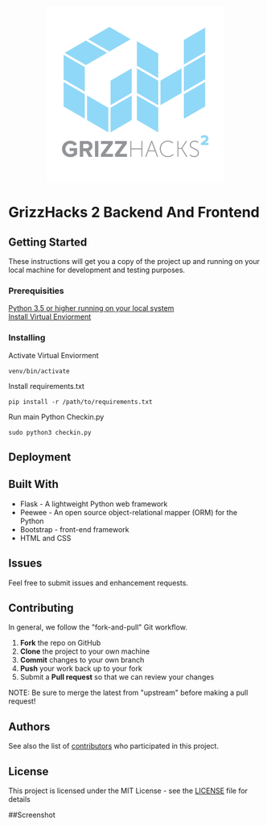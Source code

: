 
<p align="center">
  <img src="https://github.com/GrizzHacks/GrizzHacks-Website/blob/master/Front%20End/img/logo.png" width="350" height="350"/>
  
</p>

# GrizzHacks 2 Backend And Frontend


## Getting Started

These instructions will get you a copy of the project up and running on your local machine for development and testing purposes.

### Prerequisities
<a href="https://www.python.org/downloads/">Python 3.5 or higher running on your local system </a> <br>
<a href="http://flask.pocoo.org/docs/0.11/installation/">Install Virtual Enviorment</a>


### Installing

Activate Virtual Enviorment
```
venv/bin/activate
```
Install requirements.txt
```
pip install -r /path/to/requirements.txt
```
Run main Python Checkin.py
```
sudo python3 checkin.py
```

## Deployment


## Built With

* Flask - A lightweight Python web framework
* Peewee - An open source object-relational mapper (ORM) for the Python 
* Bootstrap - front-end framework
* HTML and CSS


## Issues
Feel free to submit issues and enhancement requests.

## Contributing

In general, we follow the "fork-and-pull" Git workflow.

 1. **Fork** the repo on GitHub
 2. **Clone** the project to your own machine
 3. **Commit** changes to your own branch
 4. **Push** your work back up to your fork
 5. Submit a **Pull request** so that we can review your changes

NOTE: Be sure to merge the latest from "upstream" before making a pull request!


## Authors


See also the list of [contributors](https://github.com/BharatiyaTemple/LibraryCheckin/contributors) who participated in this project.

## License

This project is licensed under the MIT License - see the [LICENSE](LICENSE) file for details




##Screenshot
